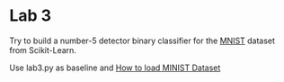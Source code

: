 # Lab 3

Try to build a number-5 detector binary classifier for the [MNIST](http://yann.lecun.com/exdb/mnist/) dataset from Scikit-Learn.

Use lab3.py as baseline and [How to load MINIST Dataset](http://rasbt.github.io/mlxtend/user_guide/data/loadlocal_mnist/)




